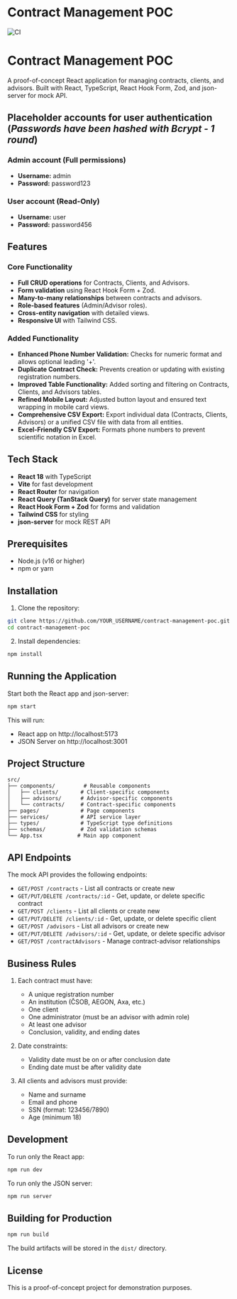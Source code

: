 # Contract Management POC

![CI](https://github.com/monoceros69/blogic-crm/workflows/CI/badge.svg)
# Contract Management POC

A proof-of-concept React application for managing contracts, clients, and advisors. Built with React, TypeScript, React Hook Form, Zod, and json-server for mock API.

## Placeholder accounts for user authentication (*Passwords have been hashed with Bcrypt - 1 round*)

### Admin account (Full permissions)
- **Username:** admin
- **Password:** password123

### User account (Read-Only)
- **Username:** user
- **Password:** password456

## Features

### Core Functionality

- **Full CRUD operations** for Contracts, Clients, and Advisors.
- **Form validation** using React Hook Form + Zod.
- **Many-to-many relationships** between contracts and advisors.
- **Role-based features** (Admin/Advisor roles).
- **Cross-entity navigation** with detailed views.
- **Responsive UI** with Tailwind CSS.

### Added Functionality

- **Enhanced Phone Number Validation:** Checks for numeric format and allows optional leading '+'.
- **Duplicate Contract Check:** Prevents creation or updating with existing registration numbers.
- **Improved Table Functionality:** Added sorting and filtering on Contracts, Clients, and Advisors tables.
- **Refined Mobile Layout:** Adjusted button layout and ensured text wrapping in mobile card views.
- **Comprehensive CSV Export:** Export individual data (Contracts, Clients, Advisors) or a unified CSV file with data from all entities.
- **Excel-Friendly CSV Export:** Formats phone numbers to prevent scientific notation in Excel.

## Tech Stack

- **React 18** with TypeScript
- **Vite** for fast development
- **React Router** for navigation
- **React Query (TanStack Query)** for server state management
- **React Hook Form + Zod** for forms and validation
- **Tailwind CSS** for styling
- **json-server** for mock REST API

## Prerequisites

- Node.js (v16 or higher)
- npm or yarn

## Installation

1. Clone the repository:
```bash
git clone https://github.com/YOUR_USERNAME/contract-management-poc.git
cd contract-management-poc
```

2. Install dependencies:
```bash
npm install
```

## Running the Application

Start both the React app and json-server:

```bash
npm start
```

This will run:
- React app on http://localhost:5173
- JSON Server on http://localhost:3001

## Project Structure

```
src/
├── components/         # Reusable components
│   ├── clients/       # Client-specific components
│   ├── advisors/      # Advisor-specific components
│   └── contracts/     # Contract-specific components
├── pages/             # Page components
├── services/          # API service layer
├── types/             # TypeScript type definitions
├── schemas/           # Zod validation schemas
└── App.tsx           # Main app component
```

## API Endpoints

The mock API provides the following endpoints:

- `GET/POST /contracts` - List all contracts or create new
- `GET/PUT/DELETE /contracts/:id` - Get, update, or delete specific contract
- `GET/POST /clients` - List all clients or create new
- `GET/PUT/DELETE /clients/:id` - Get, update, or delete specific client
- `GET/POST /advisors` - List all advisors or create new
- `GET/PUT/DELETE /advisors/:id` - Get, update, or delete specific advisor
- `GET/POST /contractAdvisors` - Manage contract-advisor relationships

## Business Rules

1. Each contract must have:
   - A unique registration number
   - An institution (ČSOB, AEGON, Axa, etc.)
   - One client
   - One administrator (must be an advisor with admin role)
   - At least one advisor
   - Conclusion, validity, and ending dates

2. Date constraints:
   - Validity date must be on or after conclusion date
   - Ending date must be after validity date

3. All clients and advisors must provide:
   - Name and surname
   - Email and phone
   - SSN (format: 123456/7890)
   - Age (minimum 18)

## Development

To run only the React app:
```bash
npm run dev
```

To run only the JSON server:
```bash
npm run server
```

## Building for Production

```bash
npm run build
```

The build artifacts will be stored in the `dist/` directory.

## License

This is a proof-of-concept project for demonstration purposes.